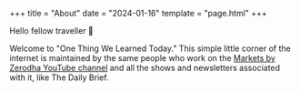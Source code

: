 +++
title = "About"
date = "2024-01-16"
template = "page.html"
+++

Hello fellow traveller 👋 

Welcome to "One Thing We Learned Today." This simple little corner of the internet is maintained by the same people who work on the [Markets by Zerodha YouTube channel](https://www.youtube.com/@marketsbyzerodha/videos) and all the shows and newsletters associated with it, like The Daily Brief.
